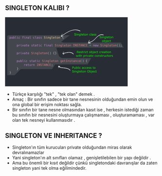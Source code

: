 ## SINGLETON KALIBI ?
<img src="https://github.com/rasitesdmr/CreationalDesignPatterns/blob/master/images/rm6.png" width="80%" height="50%"/>

* Türkçe karşılığı "tek" , "tek olan" demek .
* Amaç : Bir sınıfın sadece bir tane nesnesinin olduğundan emin olun ve ona global bir erişim noktası sağla.
* Bir sınıfın bir tane nesne olmasından kasıt ise , herkesin istediği zaman bu sınıfın bir nesnesini oluşturmaya
  çalışmaması , oluşturamaması , var olan tek nesneyi kullanmasıdır .

## SINGLETON VE INHERITANCE ? 

* Singleton'ın tüm kurucuları private olduğundan miras olarak devralınamazlar
* Yani singleton'ın alt sınıfları olamaz , genişletilebilen bir yapı değildir .
* Ama bu önemli bir kısıt değildir çünkü singletondaki davranışlar da zaten singleton yani tek olma eğilimindedir.


